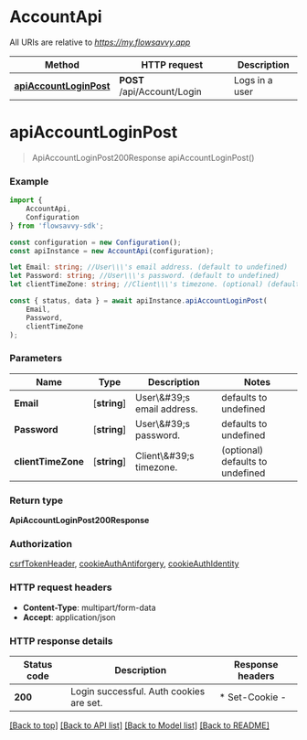 # AccountApi

All URIs are relative to *https://my.flowsavvy.app*

|Method | HTTP request | Description|
|------------- | ------------- | -------------|
|[**apiAccountLoginPost**](#apiaccountloginpost) | **POST** /api/Account/Login | Logs in a user|

# **apiAccountLoginPost**
> ApiAccountLoginPost200Response apiAccountLoginPost()


### Example

```typescript
import {
    AccountApi,
    Configuration
} from 'flowsavvy-sdk';

const configuration = new Configuration();
const apiInstance = new AccountApi(configuration);

let Email: string; //User\\\'s email address. (default to undefined)
let Password: string; //User\\\'s password. (default to undefined)
let clientTimeZone: string; //Client\\\'s timezone. (optional) (default to undefined)

const { status, data } = await apiInstance.apiAccountLoginPost(
    Email,
    Password,
    clientTimeZone
);
```

### Parameters

|Name | Type | Description  | Notes|
|------------- | ------------- | ------------- | -------------|
| **Email** | [**string**] | User\\\&#39;s email address. | defaults to undefined|
| **Password** | [**string**] | User\\\&#39;s password. | defaults to undefined|
| **clientTimeZone** | [**string**] | Client\\\&#39;s timezone. | (optional) defaults to undefined|


### Return type

**ApiAccountLoginPost200Response**

### Authorization

[csrfTokenHeader](../README.md#csrfTokenHeader), [cookieAuthAntiforgery](../README.md#cookieAuthAntiforgery), [cookieAuthIdentity](../README.md#cookieAuthIdentity)

### HTTP request headers

 - **Content-Type**: multipart/form-data
 - **Accept**: application/json


### HTTP response details
| Status code | Description | Response headers |
|-------------|-------------|------------------|
|**200** | Login successful. Auth cookies are set. |  * Set-Cookie -  <br>  |

[[Back to top]](#) [[Back to API list]](../README.md#documentation-for-api-endpoints) [[Back to Model list]](../README.md#documentation-for-models) [[Back to README]](../README.md)

